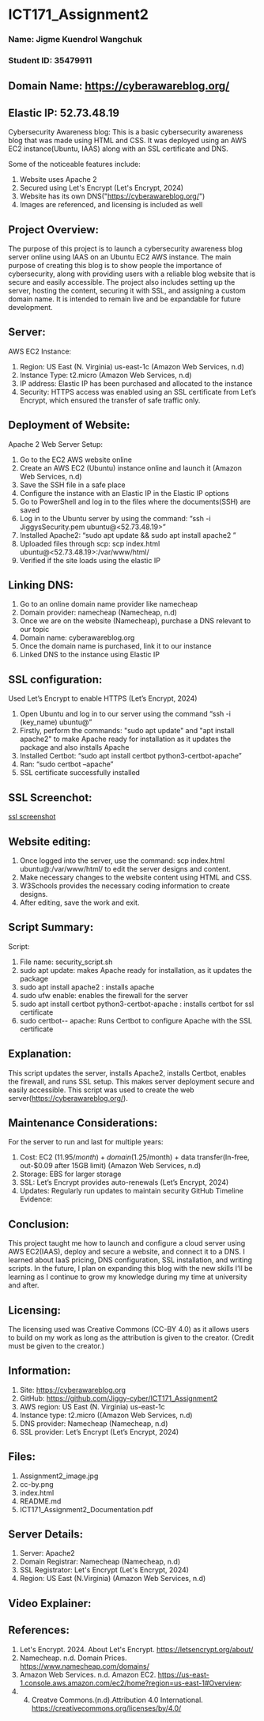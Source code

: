 # ICT171_Assignment2
### Name: Jigme Kuendrol Wangchuk
### Student ID: 35479911

## Domain Name: https://cyberawareblog.org/
## Elastic IP: 52.73.48.19

Cybersecurity Awareness blog:
This is a basic cybersecurity awareness blog that was made using HTML and CSS. It was deployed using an AWS EC2 instance(Ubuntu, IAAS) along with an SSL certificate and DNS.

Some of the noticeable features include:
1) Website uses Apache 2
2) Secured using Let's Encrypt (Let's Encrypt, 2024)
3) Website has its own DNS("https://cyberawareblog.org/")
4) Images are referenced, and licensing is included as well

## Project Overview:
The purpose of this project is to launch a cybersecurity awareness blog server online using IAAS on an Ubuntu EC2 AWS instance. The main purpose of creating this blog is to show people the importance of cybersecurity, along with providing users with a reliable blog website that is secure and easily accessible. The project also includes setting up the server, hosting the content, securing it with SSL, and assigning a custom domain name. It is intended to remain live and be expandable for future development.

## Server:
AWS EC2 Instance:
1)	Region: US East (N. Virginia) us-east-1c (Amazon Web Services, n.d)
2)	Instance Type: t2.micro (Amazon Web Services, n.d)
3)	IP address: Elastic IP has been purchased and allocated to the instance
4)	Security: HTTPS access was enabled using an SSL certificate from Let’s Encrypt, which ensured the transfer of safe traffic only.
 
## Deployment of Website:
Apache 2 Web Server Setup:
1)	Go to the EC2 AWS website online
2)	Create an AWS EC2 (Ubuntu) instance online and launch it (Amazon Web Services, n.d)
3)	Save the SSH file in a safe place
4)	Configure the instance with an Elastic IP in the Elastic IP options
5)	Go to PowerShell and log in to the files where the documents(SSH) are saved
6)	Log in to the Ubuntu server by using the command: “ssh -i JiggysSecurity.pem ubuntu@<52.73.48.19>”
7)	Installed Apache2: “sudo apt update && sudo apt install apache2 ”
8)	Uploaded files through scp: scp index.html ubuntu@<52.73.48.19>:/var/www/html/
9)	Verified if the site loads using the elastic IP
 

## Linking DNS:
1)	Go to an online domain name provider like namecheap
2)	Domain provider: namecheap (Namecheap, n.d)
3)	Once we are on the website (Namecheap), purchase a DNS relevant to our topic 
4)	Domain name: cyberawareblog.org
5)	Once the domain name is purchased, link it  to our instance
6)	Linked DNS to the instance using Elastic IP
 


## SSL configuration:
Used Let’s Encrypt to enable HTTPS (Let’s Encrypt, 2024)
1)	Open Ubuntu and log in to our server using the command “ssh -i (key_name) ubuntu@<elastic IP>”
2)	Firstly, perform the commands: "sudo apt update" and "apt install apache2"  to make Apache ready for installation as it updates the package and also installs Apache
3)	Installed Certbot: “sudo apt install certbot python3-certbot-apache”
4)	Ran: “sudo certbot –apache”
5)	SSL certificate successfully installed

## SSL Screenchot:
[ssl screenshot](https://github.com/Jiggy-cyber/ICT171_Assignment2/blob/main/Screenshot%202025-05-31%20140331.png)
 


## Website editing:
1)	Once logged into the server, use the command: scp index.html ubuntu@<Elastic IP>:/var/www/html/ to edit the server designs and content.
2)	Make necessary changes to the website content using HTML and CSS.
3)	W3Schools provides the necessary coding information to create designs.
4)	After editing, save the work and exit.
 
## Script Summary:
Script:
1) File name: security_script.sh
2) sudo apt update: makes Apache ready for installation, as it updates the package
3) sudo apt install apache2 : installs apache
4) sudo ufw enable: enables the firewall for the server
5) sudo apt install certbot python3-certbot-apache : installs certbot for ssl certificate
6) sudo certbot-- apache: Runs Certbot to configure Apache with the SSL certificate

## Explanation: 
This script updates the server, installs Apache2, installs Certbot, enables the firewall, and runs SSL setup. This makes server deployment secure and easily accessible.
This script was used to create the web server(https://cyberawareblog.org/).

## Maintenance Considerations:
For the server to run and last for multiple years:
1)	Cost: EC2 ($11.95/month) + domain ($1.25/month) + data transfer(In-free, out-$0.09 after 15GB limit) (Amazon Web Services, n.d)
2)	Storage:  EBS for larger storage
3)	SSL: Let’s Encrypt provides auto-renewals (Let’s Encrypt, 2024)
4)	Updates: Regularly run updates to maintain security
GitHub Timeline Evidence:
 

## Conclusion:
This project taught me how to launch and configure a cloud server using AWS EC2(IAAS), deploy and secure a website, and connect it to a DNS. I learned about IaaS pricing, DNS configuration, SSL installation, and writing scripts. In the future, I plan on expanding this blog with the new skills I’ll be learning as I continue to grow my knowledge during my time at university and after.

## Licensing:
The licensing used was Creative Commons (CC-BY 4.0) as it allows users to build on my work as long as the attribution is given to the creator. (Credit must be given to the creator.)

## Information:
1)	Site: https://cyberawareblog.org
2)	GitHub: https://github.com/Jiggy-cyber/ICT171_Assignment2
3)	AWS region: US East (N. Virginia) us-east-1c
4)	Instance type: t2.micro ((Amazon Web Services, n.d)
5)	DNS provider: Namecheap (Namecheap, n.d)
6)	SSL provider: Let’s Encrypt (Let’s Encrypt, 2024)


## Files:
1) Assignment2_image.jpg
2) cc-by.png
3) index.html
4) README.md
5) ICT171_Assignment2_Documentation.pdf

## Server Details:
1) Server: Apache2
2) Domain Registrar: Namecheap (Namecheap, n.d)
3) SSL Registrator: Let's Encrypt (Let's Encrypt, 2024)
4) Region: US East (N.Virginia) (Amazon Web Services, n.d)

## Video Explainer:



## References:
1) Let's Encrypt. 2024. About Let's Encrypt. https://letsencrypt.org/about/
2) Namecheap. n.d. Domain Prices. https://www.namecheap.com/domains/
3) Amazon Web Services. n.d. Amazon EC2. https://us-east-1.console.aws.amazon.com/ec2/home?region=us-east-1#Overview:
4) 4)	Creatve Commons.(n.d).Attribution 4.0 International. https://creativecommons.org/licenses/by/4.0/
   
